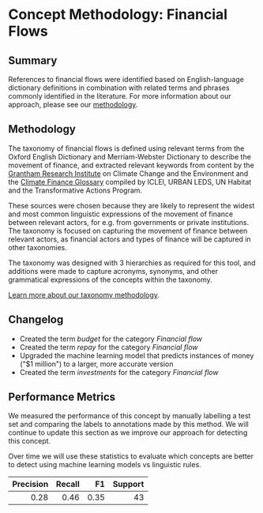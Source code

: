 # Concept Methodology: Financial Flows

## Summary

References to financial flows were identified based on English-language dictionary definitions in combination with related terms and phrases commonly identified in the literature. For more information about our approach, please see our [methodology](../README.md).

## Methodology

The taxonomy of financial flows is defined using relevant terms from the Oxford English Dictionary and Merriam-Webster Dictionary to describe the movement of finance, and extracted relevant keywords from content by the [Grantham Research Institute](https://www.lse.ac.uk/granthaminstitute/explainers/what-is-climate-finance-and-where-will-it-come-from/#:~:text=This%20definition%20of%20climate%20finance,sectors%2C%20anywhere%20in%20the%20world.) on Climate Change and the Environment and the [Climate Finance Glossary](https://e-lib.iclei.org/wp-content/uploads/2019/12/Climate%20finance%20glossary.pdf) compiled by ICLEI, URBAN LEDS, UN Habitat and the Transformative Actions Program. 

These sources were chosen because they are likely to represent the widest and most common linguistic expressions of the movement of finance between relevant actors, for e.g. from governments or private institutions. The taxonomy is focused on capturing the movement of finance between relevant actors, as financial actors and types of finance will be captured in other taxonomies. 

The taxonomy was designed with 3 hierarchies as required for this tool, and additions were made to capture acronyms, synonyms, and other grammatical expressions of the concepts within the taxonomy.

[Learn more about our taxonomy methodology](../README.md).

## Changelog

- Created the term *budget* for the category *Financial flow*
- Created the term *repay* for the category *Financial flow*
- Upgraded the machine learning model that predicts instances of money ("$1 million") to a larger, more accurate version
- Created the term *investments* for the category *Financial flow*

## Performance Metrics

We measured the performance of this concept by manually labelling a test set and comparing the labels to annotations made by this method. We will continue to update this section as we improve our approach for detecting this concept.

Over time we will use these statistics to evaluate which concepts are better to detect using machine learning models vs linguistic rules.

|   Precision |   Recall |   F1 |   Support |
|------------:|---------:|-----:|----------:|
|        0.28 |     0.46 | 0.35 |        43 |
